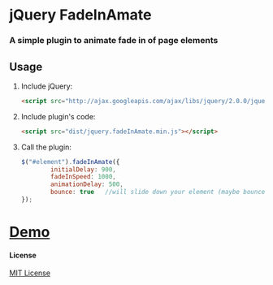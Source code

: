 # jQuery FadeInAmate

### A simple plugin to animate fade in of page elements


## Usage

1. Include jQuery:

	```html
	<script src="http://ajax.googleapis.com/ajax/libs/jquery/2.0.0/jquery.min.js"></script>
	```

2. Include plugin's code:

	```html
	<script src="dist/jquery.fadeInAmate.min.js"></script>
	```

3. Call the plugin:

	```javascript
	$("#element").fadeInAmate({
            initialDelay: 900,
            fadeInSpeed: 1000,
            animationDelay: 500,
            bounce: true   //will slide down your element (maybe bounce is not the right word?)
	});
	```


# [Demo](http://jforaker.github.io/jQuery-FadeInAmate/demo/)


#### License

[MIT License](http://zenorocha.mit-license.org/)
